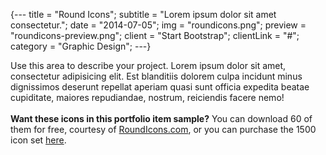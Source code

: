 {---
  title = "Round Icons";
  subtitle = "Lorem ipsum dolor sit amet consectetur.";
  date = "2014-07-05";
  img = "roundicons.png";
  preview = "roundicons-preview.png";
  client = "Start Bootstrap";
  clientLink = "#";
  category = "Graphic Design";
---}

Use this area to describe your project. Lorem ipsum dolor sit amet, consectetur adipisicing elit. Est blanditiis dolorem culpa incidunt minus dignissimos deserunt repellat aperiam quasi sunt officia expedita beatae cupiditate, maiores repudiandae, nostrum, reiciendis facere nemo! <br><br>**Want these icons in this portfolio item sample?** You can download 60 of them for free, courtesy of [RoundIcons.com](//getdpd.com/cart/hoplink/18076?referrer=bvbo4kax5k8ogc), or you can purchase the 1500 icon set [here](//getdpd.com/cart/hoplink/18076?referrer=bvbo4kax5k8ogc).
